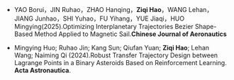 - YAO Borui，JIN Ruhao，ZHAO Hanqing，<strong>Ziqi Hao</strong>，WANG Lehan，JIANG Junhao，SHI Yuhao，FU Yihang，YUE Jiaqi，HUO Mingying(2025).Optimizing Interplanetary Trajectories Bezier Shape-Based Method Applied to Magnetic Sail.<strong>Chinese Journal of Aeronautics</strong>

- Mingying Huo; Ruhao Jin; Kang Sun; Qiufan Yuan; <strong>Ziqi Hao</strong>; Lehan Wang; Naiming Qi (2024).Robust Transfer Trajectory Design between Lagrange Points in a Binary Asteroids Based on Reinforcement Learning. <strong>Acta Astronautica</strong>.
